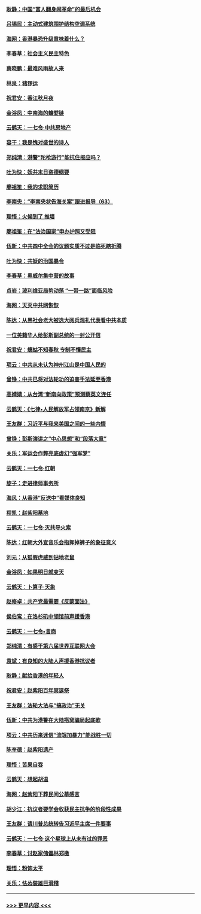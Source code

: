 #### [耿静：中国“富人翻身闹革命”的最后机会](../pages/nsc993/n11640655.md?t=11080201) 
#### [吕锡民：主动式建筑围护结构空调系统](../pages/nsc993/n11640168.md?t=11080201) 
#### [海网：香港暴恐升级意味着什么？](../pages/nsc993/n11635904.md?t=11080201) 
#### [李春草：社会主义民主特色](../pages/nsc993/n11634657.md?t=11080201) 
#### [蔡晓鹏：最难风雨故人来](../pages/nsc993/n11633145.md?t=11080201) 
#### [林泉：猪猡运](../pages/nsc993/n11631469.md?t=11080201) 
#### [祝君安：香江秋月夜](../pages/nsc993/n11631440.md?t=11080201) 
#### [金浴凤：中南海的蟾嬖链](../pages/nsc993/n11631290.md?t=11080201) 
#### [云鹤天：一七令·中共房地产](../pages/nsc993/n11630084.md?t=11080201) 
#### [容干：我是愧对盛世的诗人](../pages/nsc993/n11630059.md?t=11080201) 
#### [郑纯清：港警“陀枪游行”能抗住报应吗？](../pages/nsc993/n11629999.md?t=11080201) 
#### [吐为快：妖共末日盗德纲要](../pages/nsc993/n11628610.md?t=11080201) 
#### [廖祖笙：我的求职简历](../pages/nsc993/n11628492.md?t=11080201) 
#### [李南央：“李南央状告海关案”跟进报导（63）](../pages/nsc993/n11627039.md?t=11080201) 
#### [理悟：火候到了 推墙](../pages/nsc993/n11626917.md?t=11080201) 
#### [廖祖笙：在“法治国家”申办护照又受阻](../pages/nsc993/n11626500.md?t=11080201) 
#### [伍新：中共四中全会的议题实质不过是临死瞎折腾](../pages/nsc993/n11621774.md?t=11080201) 
#### [吐为快：共妖的治国暴令](../pages/nsc993/n11621401.md?t=11080201) 
#### [李春草：奥威尔集中营的故事](../pages/nsc993/n11621373.md?t=11080201) 
#### [贞岩：玻利维亚局势动荡 “一带一路”面临风险](../pages/nsc993/n11619480.md?t=11080201) 
#### [海网：天灭中共网恢恢](../pages/nsc993/n11618261.md?t=11080201) 
#### [陈达：从黑社会老大被选大阅兵观礼代表看中共本质](../pages/nsc993/n11618229.md?t=11080201) 
#### [一位美籍华人给彭斯副总统的一封公开信](../pages/nsc993/n11616906.md?t=11080201) 
#### [祝君安：蟪蛄不知春秋  专制不懂民主](../pages/nsc993/n11616882.md?t=11080201) 
#### [项云：中共从未认为神州江山是中国人民的](../pages/nsc993/n11616763.md?t=11080201) 
#### [曾铮：中共已将对法轮功的迫害手法延至香港](../pages/nsc993/n11616561.md?t=11080201) 
#### [高婧婧：从台湾“新南向政策”预测蔡英文连任](../pages/nsc993/n11616518.md?t=11080201) 
#### [云鹤天：《七律▪人民解放军占领南京》新解](../pages/nsc993/n11616490.md?t=11080201) 
#### [王友群：习近平与我来美国之间的一些内情](../pages/nsc993/n11615052.md?t=11080201) 
#### [曾铮：彭斯演讲之“中心思想”和“段落大意”](../pages/nsc993/n11615020.md?t=11080201) 
#### [关乐：军运会作弊亮底虚幻“强军梦”](../pages/nsc993/n11615008.md?t=11080201) 
#### [云鹤天：一七令‧红朝](../pages/nsc993/n11615000.md?t=11080201) 
#### [旋子：走进律师事务所](../pages/nsc993/n11614894.md?t=11080201) 
#### [海风：从香港“反送中”看媒体良知](../pages/nsc993/n11614480.md?t=11080201) 
#### [程凯：赵紫阳墓地](../pages/nsc993/n11614464.md?t=11080201) 
#### [云鹤天：一七令‧灭共导火索](../pages/nsc993/n11613471.md?t=11080201) 
#### [陈达：红朝大外宣音乐会指挥掉裤子的象征意义](../pages/nsc993/n11613456.md?t=11080201) 
#### [刘元：从狐假虎威到钻地老鼠](../pages/nsc993/n11612832.md?t=11080201) 
#### [金浴凤：如果明日就变天](../pages/nsc993/n11611135.md?t=11080201) 
#### [云鹤天：卜算子‧天象](../pages/nsc993/n11609023.md?t=11080201) 
#### [赵修卓：共产党最需要《反蒙面法》](../pages/nsc993/n11608006.md?t=11080201) 
#### [侯伯鸾：在洛杉矶中领馆前声援香港](../pages/nsc993/n11607802.md?t=11080201) 
#### [云鹤天：一七令•言商](../pages/nsc993/n11606248.md?t=11080201) 
#### [郑纯清：有感于第六届世界互联网大会](../pages/nsc993/n11604718.md?t=11080201) 
#### [袁斌：有良知的大陆人声援香港抗议者](../pages/nsc993/n11603673.md?t=11080201) 
#### [耿静：献给香港的年轻人](../pages/nsc993/n11602462.md?t=11080201) 
#### [祝君安：赵紫阳百年冥诞祭](../pages/nsc993/n11601386.md?t=11080201) 
#### [王友群：法轮大法与“搞政治”无关](../pages/nsc993/n11601658.md?t=11080201) 
#### [伍新：中共为港警在大陆搭窝骗局起底歌](../pages/nsc993/n11601536.md?t=11080201) 
#### [项云：中共历来迷信“流氓加暴力”能战胜一切](../pages/nsc993/n11601496.md?t=11080201) 
#### [陈奎德：赵紫阳遗产](../pages/nsc993/n11601444.md?t=11080201) 
#### [理悟：苦果自吞](../pages/nsc993/n11601385.md?t=11080201) 
#### [云鹤天：想起胡温](../pages/nsc993/n11600033.md?t=11080201) 
#### [海网：赵紫阳下葬民间公墓感言](../pages/nsc993/n11600021.md?t=11080201) 
#### [胡少江：抗议者要学会收获民主抗争的阶段性成果](../pages/nsc993/n11599626.md?t=11080201) 
#### [王友群：请川普总统转告习近平主席一件要事](../pages/nsc993/n11599533.md?t=11080201) 
#### [云鹤天：一七令‧这个星球上从未有过的罪恶](../pages/nsc993/n11598881.md?t=11080201) 
#### [李春草：讨赵家傀儡林郑檄](../pages/nsc993/n11598789.md?t=11080201) 
#### [理悟：粉饰太平](../pages/nsc993/n11598776.md?t=11080201) 
#### [关乐：怯怂装雄巨滑稽](../pages/nsc993/n11598767.md?t=11080201) 

----
#### [ >>> 更早内容 <<< ](../indexes/nsc993-earlier.md)
